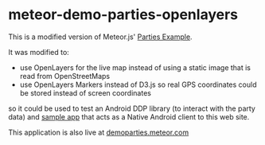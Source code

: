 meteor-demo-parties-openlayers
==============================

This is a modified version of Meteor.js' 
[Parties Example](http://www.meteor.com/examples/parties).

It was modified to:

* use OpenLayers for the live map instead of using a static image that
is read from OpenStreetMaps
* use OpenLayers Markers instead of D3.js so real GPS coordinates
could be stored instead of screen coordinates

so it could be used to test an Android DDP library (to interact
with the party data) and 
[sample app](https://play.google.com/store/apps/details?id=com.keysolutions.meteorparties&hl=en)
that acts as a Native Android client to this web site.

This application is also live at
[demoparties.meteor.com](http://demoparties.meteor.com)

